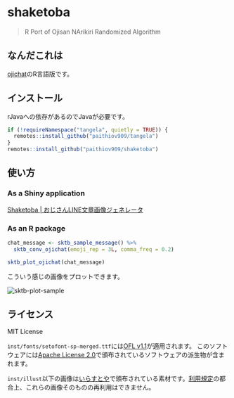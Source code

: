 
<!-- README.md is generated from README.Rmd. Please edit that file -->

# shaketoba

<!-- badges: start -->
<!-- badges: end -->

> R Port of Ojisan NArikiri Randomized Algorithm

## なんだこれは

[ojichat](https://github.com/greymd/ojichat)のR言語版です。

## インストール

rJavaへの依存があるのでJavaが必要です。

``` r
if (!requireNamespace("tangela", quietly = TRUE)) {
  remotes::install_github("paithiov909/tangela")
}
remotes::install_github("paithiov909/shaketoba")
```

## 使い方

### As a Shiny application

[Shaketoba \| おじさんLINE文章画像ジェネレータ](https://paithiov909.shinyapps.io/shaketoba/)

### As an R package

``` r
chat_message <- sktb_sample_message() %>%
  sktb_conv_ojichat(emoji_rep = 3L, comma_freq = 0.2)

sktb_plot_ojichat(chat_message)
```

こういう感じの画像をプロットできます。

![sktb-plot-sample](https://raw.githack.com/paithiov909/shaketoba/main/man/figures/plot.png)

## ライセンス

MIT License

`inst/fonts/setofont-sp-merged.ttf`には[OFL
v1.1](https://github.com/paithiov909/shaketoba/blob/main/inst/fonts/OFL.txt)が適用されます。
このソフトウェアには[Apache License
2.0](https://www.apache.org/licenses/LICENSE-2.0.html)で頒布されているソフトウェアの派生物が含まれます。

`inst/illust`以下の画像は[いらすとや](https://www.irasutoya.com/)で頒布されている素材です。[利用規定](https://www.irasutoya.com/p/terms.html)の都合上、これらの画像そのものの再利用はできません。
